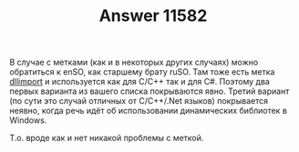 ﻿---
title: "Answer 11582"
se.owner.user_id: 176217
se.owner.display_name: "αλεχολυτ"
se.owner.link: "https://ru.meta.stackoverflow.com/users/176217/%ce%b1%ce%bb%ce%b5%cf%87%ce%bf%ce%bb%cf%85%cf%84"
se.answer_id: 11582
se.question_id: 11581
se.post_type: answer
se.is_accepted: False
---
<p>В случае с метками (как и в некоторых других случаях) можно обратиться к enSO, как старшему брату ruSO. Там тоже есть метка <a href="https://stackoverflow.com/tags/dllimport/info">dllimport</a> и используется как для C/C++ так и для C#. Поэтому два первых варианта из вашего списка покрываются явно. Третий вариант (по сути это случай отличных от C/C++/.Net языков) покрывается неявно, когда речь идёт об использовании динамических библиотек в Windows.</p>
<p>Т.о. вроде как и нет никакой проблемы с меткой.</p>
